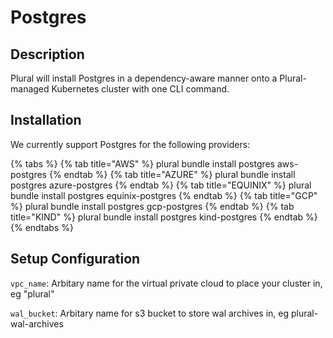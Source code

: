 
# Postgres

## Description
Plural will install Postgres in a dependency-aware manner onto a Plural-managed Kubernetes cluster with one CLI command.

## Installation
We currently support Postgres for the following providers:

{% tabs %}
{% tab title="AWS" %} plural bundle install postgres aws-postgres {% endtab %} {% tab title="AZURE" %} plural bundle install postgres azure-postgres {% endtab %} {% tab title="EQUINIX" %} plural bundle install postgres equinix-postgres {% endtab %} {% tab title="GCP" %} plural bundle install postgres gcp-postgres {% endtab %} {% tab title="KIND" %} plural bundle install postgres kind-postgres {% endtab %}
{% endtabs %}

## Setup Configuration
`vpc_name`: Arbitary name for the virtual private cloud to place your cluster in, eg "plural"

`wal_bucket`: Arbitary name for s3 bucket to store wal archives in, eg plural-wal-archives
    
